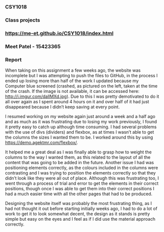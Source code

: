 ### CSY1018
### Class projects
### https://me-et.github.io/CSY1018/index.html
### Meet Patel - 15423365
### Report

When taking on this assignment a few weeks ago, the website was incomplete but I was attempting to push the files to GitHub,
in the process I ended up losing more than half of the work I updated because my Computer blue screened (crashed, as pictured
on the left, taken at the time of the crash. If the image is not available, it can be accessed here: http://i.imgur.com/dallMXd.jpg).
Due to this I was pretty demotivated to do it all over again as I spent around 4 hours on it and over half of it had just disappeared 
because I didn’t keep saving at every point. 

I resumed working on my website again just around a week and a half ago and as much as it was frustrating due to losing my work previously,
I found it pretty easy to catch up although time consuming. I had several problems with the use of divs (dividers) and flexbox, as at times 
I wasn’t able to get the columns the sizes I wanted them to be. I worked around this by using https://demo.agektmr.com/flexbox/.

It helped me a great deal as I was finally able to grasp how to weight the columns to the way I wanted them, as this related to the layout
of all the content that was going to be added in the future. Another issue I had was positioning elements correctly, as the colours included
in the columns were contrasting and I was trying to position the elements correctly so that they didn’t look like they were all out of place.
Although this was frustrating too, I went through a process of trial and error to get the elements in their correct positions, though once I
was able to get them into their correct positions I had a much easier time with all the other pages that had to be produced.

Designing the website itself was probably the most frustrating thing, as I had not thought it out before starting initially weeks ago, I had
to do a lot of work to get it to look somewhat decent, the design as it stands is pretty simple but easy on the eyes and I feel as if I did
use the material approach correctly.
